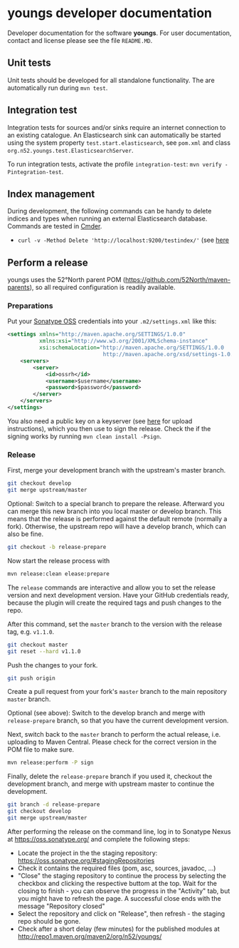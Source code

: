 # youngs developer documentation

Developer documentation for the software **youngs**. For user documentation, contact and license please see the file `README.MD`.

## Unit tests

Unit tests should be developed for all standalone functionality. The are automatically run during `mvn test`.


## Integration test

Integration tests for sources and/or sinks require an internet connection to an existing catalogue. An Elasticsearch sink can automatically be started using the system property `test.start.elasticsearch`, see `pom.xml` and class `org.n52.youngs.test.ElasticsearchServer`.

To run integration tests, activate the profile `integration-test`: `mvn verify -Pintegration-test`.


## Index management

During development, the following commands can be handy to delete indices and types when running an external Elasticsearch database. Commands are tested in [Cmder](http://cmder.net/).

* `curl -v -Method Delete 'http://localhost:9200/testindex/'` (see [here](https://www.elastic.co/guide/en/elasticsearch/reference/current/indices-delete-index.html)


## Perform a release

youngs uses the 52°North parent POM (https://github.com/52North/maven-parents), so all required configuration is readily available.

### Preparations

Put your [Sonatype OSS](https://oss.sonatype.org/) credentials into your `.m2/settings.xml` like this:

```xml
<settings xmlns="http://maven.apache.org/SETTINGS/1.0.0"
          xmlns:xsi="http://www.w3.org/2001/XMLSchema-instance"
          xsi:schemaLocation="http://maven.apache.org/SETTINGS/1.0.0
                              http://maven.apache.org/xsd/settings-1.0.0.xsd">
    <servers>
        <server>
            <id>ossrh</id>
            <username>$username</username>
            <password>$password</password>
        </server>
    </servers>
</settings>
```

You also need a public key on a keyserver (see [here](https://www.debian-administration.org/article/451/Submitting_your_GPG_key_to_a_keyserver) for upload instructions), which you then use to sign the release. Check the if the signing works by running `mvn clean install -Psign`.

### Release

First, merge your development branch with the upstream's master branch.

```sh
git checkout develop
git merge upstream/master
```

Optional: Switch to a special branch to prepare the release. Afterward you can merge this new branch into you local master or develop branch. This means that the release is performed against the default remote (normally a fork). Otherwise, the upstream repo will have a develop branch, which can also be fine.

```sh
git checkout -b release-prepare
```

Now start the release process with

```sh
mvn release:clean elease:prepare
```

The `release` commands are interactive and allow you to set the release version and next development version. Have your GitHub credentials ready, because the plugin will create the required tags and push changes to the repo.

After this command, set the `master` branch to the version with the release tag, e.g. `v1.1.0`.

```sh
git checkout master
git reset --hard v1.1.0
```

Push the changes to your fork.

```sh
git push origin
```

Create a pull request from your fork's `master` branch to the main repository `master` branch.

Optional (see above): Switch to the develop branch and merge with `release-prepare` branch, so that you have the current development version.

Next, switch back to the `master` branch to perform the actual release, i.e. uploading to Maven Central. Please check for the correct version in the POM file to make sure.

```sh
mvn release:perform -P sign
```

Finally, delete the `release-prepare` branch if you used it, checkout the development branch, and merge with upstream master to continue the development.

```sh
git branch -d release-prepare
git checkout develop
git merge upstream/master
```

After performing the release on the command line, log in to Sonatype Nexus at https://oss.sonatype.org/ and complete the following steps:

* Locate the project in the the staging repository: https://oss.sonatype.org/#stagingRepositories
* Check it contains the required files (pom, asc, sources, javadoc, ...)
* "Close" the staging repository to continue the process by selecting the checkbox and clicking the respective buttom at the top. Wait for the closing to finish - you can observe the progress in the "Activity" tab, but you might have to refresh the page. A successful close ends with the message "Repository closed"
* Select the repository and click on "Release", then refresh - the staging repo should be gone.
* Check after a short delay (few minutes) for the published modules at http://repo1.maven.org/maven2/org/n52/youngs/

